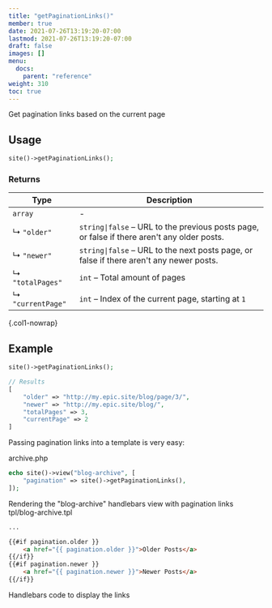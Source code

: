 ```yaml
---
title: "getPaginationLinks()"
member: true
date: 2021-07-26T13:19:20-07:00
lastmod: 2021-07-26T13:19:20-07:00
draft: false
images: []
menu:
  docs:
    parent: "reference"
weight: 310
toc: true
---
```


Get pagination links based on the current page

## Usage

```php
site()->getPaginationLinks();
```

### Returns

| Type              | Description                                                                                 |
| ----------------- | ------------------------------------------------------------------------------------------- |
| `array`           | -                                                                                           |
| ↳ `"older"`       | `string\|false` – URL to the previous posts page, or false if there aren't any older posts. |
| ↳ `"newer"`       | `string\|false` – URL to the next posts page, or false if there aren't any newer posts.     |
| ↳ `"totalPages"`  | `int` – Total amount of pages                                                               |
| ↳ `"currentPage"` | `int` – Index of the current page, starting at `1`                                          |
{.col1-nowrap}

## Example

```php
site()->getPaginationLinks();

// Results
[
    "older" => "http://my.epic.site/blog/page/3/",
    "newer" => "http://my.epic.site/blog/",
    "totalPages" => 3,
    "currentPage" => 2
]
```

Passing pagination links into a template is very easy:

<div class="code-heading">archive.php</div>

```php
echo site()->view("blog-archive", [
    "pagination" => site()->getPaginationLinks(),
]);
```

<div class="code-caption">Rendering the "blog-archive" handlebars view with pagination links</div>

<div class="code-heading">tpl/blog-archive.tpl</div>

```html
...

{{#if pagination.older }}
    <a href="{{ pagination.older }}">Older Posts</a>
{{/if}}
{{#if pagination.newer }}
    <a href="{{ pagination.newer }}">Newer Posts</a>
{{/if}}
```

<div class="code-caption">Handlebars code to display the links</div>